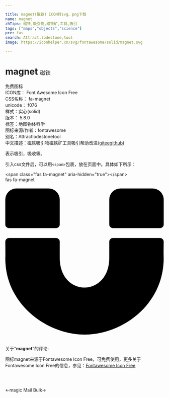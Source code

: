 ```yaml
---

title: magnet(磁铁) ICON转svg、png下载
name: magnet
zhTips: 磁铁,吸引物,磁铁矿,工具,吸引
tags: ["maps","objects","science"]
pre: fas
search: Attract,lodestone,tool
image: https://iconhelper.cn/svg/fontawesome/solid/magnet.svg

---
```


# magnet  <small style="font-size: 60%;font-weight: 100">磁铁</small>


<div class="detail-page">
<p>
<span><span class="badge-success badge">免费图标</span> </span>
<br/>
<span>
ICON库：
<span class="badge-secondary badge">Font Awesome Icon Free</span> 
</span>
<br/>
<span>
CSS名称：
<span class="badge-secondary badge">fa-magnet</span> 
</span>
<br/>
<span>
unicode：
<span class="badge-secondary badge">f076</span> 
<copy-btn content='f076' btn-title=""></copy-btn>
<copy-btn :content='String.fromCodePoint(parseInt("f076", 16))' btn-title="复制U"></copy-btn>
</span><br/><span>样式：<span class="badge-light badge">实心(solid)</span></span>
<br/>
<span>
版本：
<span class="badge-secondary badge">5.8.0</span> 
</span><br/><span>标签：<span class="badge-light badge"><router-link to="/tags/maps.html">地图</router-link></span><span class="badge-light badge"><router-link to="/tags/objects.html">物体</router-link></span><span class="badge-light badge"><router-link to="/tags/science.html">科学</router-link></span></span>
<br/>
<span>图标来源/作者：<span class="badge-light badge">fontawesome</span></span> 
<br/>
<span>别名：<span class="badge-light badge">Attract</span><span class="badge-light badge">lodestone</span><span class="badge-light badge">tool</span></span><br/><span class="zh-detail">中文描述：<span class="badge-primary badge">磁铁</span><span class="badge-primary badge">吸引物</span><span class="badge-primary badge">磁铁矿</span><span class="badge-primary badge">工具</span><span class="badge-primary badge">吸引</span><span class="help-link"><span>帮助改进</span>(<a href="https://gitee.com/liuwave/icon-helper/edit/master/json/fontawesome/solid/magnet.json" target="_blank" rel="noopener noreferrer">gitee</a><a href="https://github.com/liuwave/icon-helper/edit/master/json/fontawesome/solid/magnet.json" target="_blank" rel="noopener noreferrer">github</a></span>)</span><br/>
</p>
</div><div class="description description alert alert-light">表示吸引，吸收等。</div>
<div class="alert alert-dark">
  <i class="fas fa-magnet fa-xs"></i>
  <i class="fas fa-magnet fa-sm"></i>
  <i class="fas fa-magnet fa-lg"></i>
  <i class="fas fa-magnet fa-2x"></i>
  <i class="fas fa-magnet fa-3x"></i>
  <i class="fas fa-magnet fa-5x"></i>
  <i class="fas fa-magnet fa-7x"></i>
</div>
<div>
  <p>引入css文件后，可以用<code>&lt;span&gt;</code>包裹，放在页面中。具体如下所示：    
  </p>
  <div class="alert alert-primary" style="font-size: 14px">
    &lt;span class="fas fa-magnet" aria-hidden="true"&gt;&lt;/span&gt;
    <copy-btn content='<span class="fas fa-magnet" aria-hidden="true"></span>'></copy-btn>
  </div>
  <div class="alert alert-secondary">
    <i class="fas fa-magnet"
    style="font-size: 24px"
    aria-hidden="true"></i> fas fa-magnet
    <copy-btn content="fas fa-magnet" btn-title="复制图标名称"></copy-btn>
  </div>
</div>
<div id="svg" class="svg-wrap">
<svg xmlns="http://www.w3.org/2000/svg" viewBox="0 0 512 512"><path d="M164.07 148.1H12a12 12 0 0 1-12-12v-80a36 36 0 0 1 36-36h104a36 36 0 0 1 36 36v80a11.89 11.89 0 0 1-11.93 12zm347.93-12V56a36 36 0 0 0-36-36H372a36 36 0 0 0-36 36v80a12 12 0 0 0 12 12h152a11.89 11.89 0 0 0 12-11.9zm-164 44a12 12 0 0 0-12 12v52c0 128.1-160 127.9-160 0v-52a12 12 0 0 0-12-12H12.1a12 12 0 0 0-12 12.1c.1 21.4.6 40.3 0 53.3 0 150.6 136.17 246.6 256.75 246.6s255-96 255-246.7c-.6-12.8-.2-33 0-53.2a12 12 0 0 0-12-12.1z"/></svg>
</div>
<detail full-name='fa-magnet'></detail>
<div class="icon-detail__container">
<p>关于“<b>magnet</b>”的评论:</p>
</div>
<Vssue title="关于“magnet”的评论" />    
<div><p>图标magnet来源于Fontawesome Icon Free，可免费使用，更多关于  Fontawesome Icon Free的信息，参见：<a target="_blank" href="https://iconhelper.cn/fontawesome.html">Fontawesome Icon Free</a>
</p></div>

<div style="padding:2rem 0 " class="page-nav"><p class="inner"><span class="prev">←<router-link to="/icon/solid/magic.html">magic</router-link></span> <span class="next"><router-link to="/icon/solid/mail-bulk.html">Mail Bulk</router-link>→</span></p></div>
